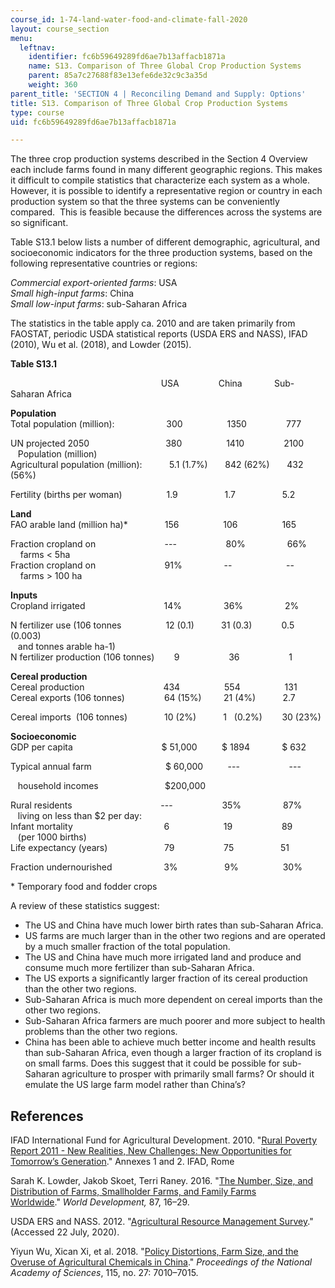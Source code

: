 ```yaml
---
course_id: 1-74-land-water-food-and-climate-fall-2020
layout: course_section
menu:
  leftnav:
    identifier: fc6b59649289fd6ae7b13affacb1871a
    name: S13. Comparison of Three Global Crop Production Systems
    parent: 85a7c27688f83e13efe6de32c9c3a35d
    weight: 360
parent_title: 'SECTION 4 | Reconciling Demand and Supply: Options'
title: S13. Comparison of Three Global Crop Production Systems
type: course
uid: fc6b59649289fd6ae7b13affacb1871a

---
```


The three crop production systems described in the Section 4 Overview each include farms found in many different geographic regions. This makes it difficult to compile statistics that characterize each system as a whole. However, it is possible to identify a representative region or country in each production system so that the three systems can be conveniently compared.  This is feasible because the differences across the systems are so significant.

Table S13.1 below lists a number of different demographic, agricultural, and socioeconomic indicators for the three production systems, based on the following representative countries or regions:

_Commercial export-oriented_ _farms_: USA  
_Small high-input_ _farms_: China  
_Small low-input farms_: sub-Saharan Africa

The statistics in the table apply ca. 2010 and are taken primarily from FAOSTAT, periodic USDA statistical reports (USDA ERS and NASS), IFAD (2010), Wu et al. (2018), and Lowder (2015).

**Table S13.1**

                                                        USA                China             Sub-Saharan Africa

**Population**  
Total population (million):                     300                  1350                777

UN projected 2050                               380                  1410                2100  
   Population (million)  
Agricultural population (million):           5.1 (1.7%)       842 (62%)       432 (56%)

Fertility (births per woman)                  1.9                   1.7                   5.2

**Land**  
FAO arable land (million ha)\*               156                  106                  165

Fraction cropland on                            ---                    80%                 66%  
    farms < 5ha  
Fraction cropland on                            91%                 --                      --  
    farms > 100 ha                                                                                        

**Inputs**  
Cropland irrigated                                14%                 36%                 2%

N fertilizer use (106 tonnes                  12 (0.1)           31 (0.3)            0.5 (0.003)  
   and tonnes arable ha\-1)  
N fertilizer production (106 tonnes)        9                    36                    1

**Cereal production**  
Cereal production                                434                  554                  131  
Cereal exports (106 tonnes)                64 (15%)         21 (4%)           2.7

Cereal imports  (106 tonnes)               10 (2%)           1   (0.2%)        30 (23%)

**Socioeconomic**  
GDP per capita                                    $ 51,000          $ 1894             $ 632

Typical annual farm                              $ 60,000          ---                    ---

   household incomes                           $200,000

Rural residents                                    ---                    35%                 87%  
   living on less than $2 per day:  
Infant mortality                                     6                      19                    89  
   (per 1000 births)                                                                                
Life expectancy (years)                       79                    75                   51

Fraction undernourished                     3%                   9%                  30%

\* Temporary food and fodder crops

A review of these statistics suggest:

*   The US and China have much lower birth rates than sub-Saharan Africa.
*   US farms are much larger than in the other two regions and are operated by a much smaller fraction of the total population.
*   The US and China have much more irrigated land and produce and consume much more fertilizer than sub-Saharan Africa.
*   The US exports a significantly larger fraction of its cereal production than the other two regions.
*   Sub-Saharan Africa is much more dependent on cereal imports than the other two regions.
*   Sub-Saharan Africa farmers are much poorer and more subject to health problems than the other two regions.
*   China has been able to achieve much better income and health results than sub-Saharan Africa, even though a larger fraction of its cropland is on small farms. Does this suggest that it could be possible for sub-Saharan agriculture to prosper with primarily small farms? Or should it emulate the US large farm model rather than China’s?

References
----------

IFAD International Fund for Agricultural Development. 2010. "[Rural Poverty Report 2011 - New Realities, New Challenges: New Opportunities for Tomorrow’s Generation](https://reliefweb.int/report/world/rural-poverty-report-2011-new-realities-new-challenges-new-opportunities-tomorrows)." Annexes 1 and 2. IFAD, Rome

Sarah K. Lowder, Jakob Skoet, Terri Raney. 2016. "[The Number, Size, and Distribution of Farms, Smallholder Farms, and Family Farms Worldwide](https://www.sciencedirect.com/science/article/pii/S0305750X15002703)." _World Development,_ 87, 16–29.

USDA ERS and NASS. 2012. "[Agricultural Resource Management Survey](https://www.nass.usda.gov/Surveys/Guide_to_NASS_Surveys/Ag_Resource_Management/)." (Accessed 22 July, 2020).

Yiyun Wu, Xican Xi, et al. 2018. "[Policy Distortions, Farm Size, and the Overuse of Agricultural Chemicals in China](https://www.pnas.org/content/115/27/7010)." _Proceedings of the National Academy of Sciences_, 115, no. 27: 7010–7015.